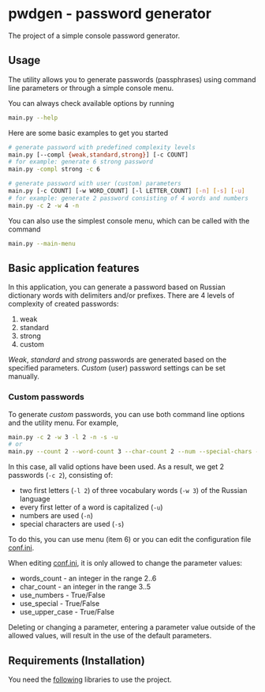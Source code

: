 # pwdgen - password generator

The project of a simple console password generator.

## Usage
The utility allows you to generate passwords (passphrases) using command line parameters or through a simple console menu.

You can always check available options by running
```bash
main.py --help
```

Here are some basic examples to get you started

```bash
# generate password with predefined complexity levels
main.py [--compl {weak,standard,strong}] [-c COUNT]
# for example: generate 6 strong password
main.py -compl strong -c 6

# generate password with user (custom) parameters
main.py [-c COUNT] [-w WORD_COUNT] [-l LETTER_COUNT] [-n] [-s] [-u]
# for example: generate 2 password consisting of 4 words and numbers
main.py -c 2 -w 4 -n
```

You can also use the simplest console menu, which can be called with the command

```bash
main.py --main-menu
```

## Basic application features
In this application, you can generate a password based on Russian dictionary words with delimiters and/or prefixes. There are 4 levels of complexity of created passwords:
1. weak
2. standard
3. strong
4. custom

_Weak_, _standard_ and _strong_ passwords are generated based on the specified parameters. _Custom_ (user) password settings can be set manually.

### Custom passwords
To generate _custom_ passwords, you can use both command line options and the utility menu. For example, 
```bash
main.py -c 2 -w 3 -l 2 -n -s -u
# or
main.py --count 2 --word-count 3 --char-count 2 --num --special-chars --upper-case
```
In this case, all valid options have been used. As a result, we get 2 passwords (`-c 2`), consisting of:
- two first letters (`-l 2`) of three vocabulary words (`-w 3`) of the Russian language
- every first letter of a word is capitalized (`-u`)
- numbers are used (`-n`)
- special characters are used (`-s`)


To do this, you can use menu (item 6) or you can edit the configuration file [conf.ini](conf.ini).

When editing [conf.ini](conf.ini), it is only allowed to change the parameter values:
- words_count - an integer in the range 2..6
- char_count - an integer in the range 3..5
- use_numbers - True/False
- use_special - True/False
- use_upper_case - True/False

Deleting or changing a parameter, entering a parameter value outside of the allowed values, will result in the use of the default parameters.

## Requirements (Installation)
You need the [following](requirements.txt) libraries to use the project.
